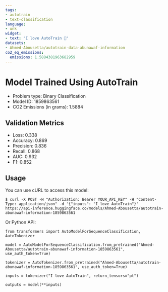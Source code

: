 ```yaml
---
tags:
- autotrain
- text-classification
language:
- unk
widget:
- text: "I love AutoTrain 🤗"
datasets:
- Ahmed-Abousetta/autotrain-data-abunawaf-information
co2_eq_emissions:
  emissions: 1.5884381963682959
---
```


# Model Trained Using AutoTrain

- Problem type: Binary Classification
- Model ID: 1859863561
- CO2 Emissions (in grams): 1.5884

## Validation Metrics

- Loss: 0.338
- Accuracy: 0.869
- Precision: 0.836
- Recall: 0.868
- AUC: 0.932
- F1: 0.852

## Usage

You can use cURL to access this model:

```
$ curl -X POST -H "Authorization: Bearer YOUR_API_KEY" -H "Content-Type: application/json" -d '{"inputs": "I love AutoTrain"}' https://api-inference.huggingface.co/models/Ahmed-Abousetta/autotrain-abunawaf-information-1859863561
```

Or Python API:

```
from transformers import AutoModelForSequenceClassification, AutoTokenizer

model = AutoModelForSequenceClassification.from_pretrained("Ahmed-Abousetta/autotrain-abunawaf-information-1859863561", use_auth_token=True)

tokenizer = AutoTokenizer.from_pretrained("Ahmed-Abousetta/autotrain-abunawaf-information-1859863561", use_auth_token=True)

inputs = tokenizer("I love AutoTrain", return_tensors="pt")

outputs = model(**inputs)
```